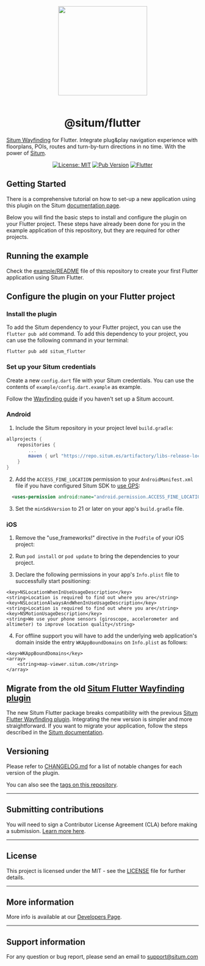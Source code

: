 <p align="center"> <img width="233" src="https://situm.com/wp-content/themes/situm/img/logo-situm.svg" style="margin-bottom:1rem" />
<h1 align="center">@situm/flutter</h1>
</p>

<p align="center" style="text-align:center">

[Situm Wayfinding](https://situm.com/wayfinding) for Flutter. Integrate plug&play navigation experience with floorplans, POIs, routes and turn-by-turn directions in no time. With the power of [Situm](https://www.situm.com/).

</p>

<div align="center" style="text-align:center">

[![License: MIT](https://img.shields.io/badge/License-MIT-blue.svg)](https://opensource.org/licenses/MIT)
[![Pub Version](https://img.shields.io/pub/v/situm_flutter?color=blueviolet)](https://pub.dev/packages/situm_flutter)
[![Flutter](https://img.shields.io/badge/{/}-flutter-blueviolet)](https://flutter.dev/)

</div>

## Getting Started

There is a comprehensive tutorial on how to set-up a new application using this plugin on the Situm [documentation page](https://situm.com/docs/a-basic-flutter-app/).

Below you will find the basic steps to install and configure the plugin on your Flutter project.
These steps have already been done for you in the example application of this repository, but they are required for other projects.

## Running the example

Check the [example/README](./example/README.md) file of this repository to create your first Flutter application using Situm Flutter.

## Configure the plugin on your Flutter project

### Install the plugin

To add the Situm dependency to your Flutter project, you can use the `flutter pub add` command. To add this dependency to your project, you can use the following command in your terminal:

```
flutter pub add situm_flutter
```

### Set up your Situm credentials

Create a new `config.dart` file with your Situm credentials. You can use the contents of `example/config.dart.example` as example.

Follow the [Wayfinding guide](https://situm.com/docs/first-steps-for-wayfinding/) if you haven't set
up a Situm account.

### Android

1. Include the Situm repository in your project level `build.gradle`:

```groovy
allprojects {
    repositories {
        ...
        maven { url "https://repo.situm.es/artifactory/libs-release-local" }
    }
}
```

2. Add the `ACCESS_FINE_LOCATION` permission to your `AndroidManifest.xml` file if you have configured Situm SDK to [use GPS](<https://developers.situm.com/sdk_documentation/android/javadoc/latest/es/situm/sdk/location/locationrequest#useGps()>):

```xml
  <uses-permission android:name="android.permission.ACCESS_FINE_LOCATION" />
```

3. Set the `minSdkVersion` to 21 or later on your app's `build.gradle` file.

### iOS

1. Remove the "use_frameworks!" directive in the `Podfile` of your iOS project:

2. Run `pod install` or `pod update` to bring the dependencies to your project.

3. Declare the following permissions in your app's `Info.plist` file to successfully start positioning:

```
<key>NSLocationWhenInUseUsageDescription</key>
<string>Location is required to find out where you are</string>
<key>NSLocationAlwaysAndWhenInUseUsageDescription</key>
<string>Location is required to find out where you are</string>
<key>NSMotionUsageDescription</key>
<string>We use your phone sensors (giroscope, accelerometer and altimeter) to improve location quality</string>
```

4. For offline support you will have to add the underlying web application's domain inside the entry `WKAppBoundDomains` on `Info.plist` as follows:

```
<key>WKAppBoundDomains</key>
<array>
	<string>map-viewer.situm.com</string>
</array>
```

## Migrate from the old [Situm Flutter Wayfinding plugin](https://pub.dev/packages/situm_flutter_wayfinding)

The new Situm Flutter package breaks compatibility with the previous [Situm Flutter Wayfinding plugin](https://pub.dev/packages/situm_flutter_wayfinding).
Integrating the new version is simpler and more straightforward. If you want to migrate your application, follow the steps described in the [Situm documentation](https://situm.com/docs/flutter-wayfinding-migration-guide).

## Versioning

Please refer to [CHANGELOG.md](./CHANGELOG.md) for a list of notable changes for each version of the plugin.

You can also see the [tags on this repository](./tags).

---

## Submitting contributions

You will need to sign a Contributor License Agreement (CLA) before making a submission. [Learn more here](https://situm.com/contributions/).

---

## License

This project is licensed under the MIT - see the [LICENSE](./LICENSE) file for further details.

---

## More information

More info is available at our [Developers Page](https://situm.com/docs/01-introduction/).

---

## Support information

For any question or bug report, please send an email to [support@situm.com](mailto:support@situm.com)
